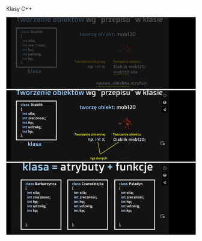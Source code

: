 Klasy C++

![Screenshot from 2023-03-29 22-43-53.png](Screenshot%20from%202023-03-29%2022-43-53.png)
![Screenshot from 2023-03-29 22-44-06.png](Screenshot%20from%202023-03-29%2022-44-06.png)
![Screenshot from 2023-03-29 22-44-41.png](Screenshot%20from%202023-03-29%2022-44-41.png)
